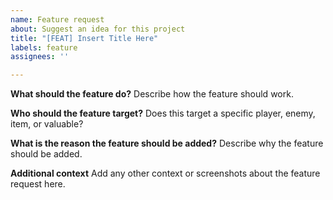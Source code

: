 ```yaml
---
name: Feature request
about: Suggest an idea for this project
title: "[FEAT] Insert Title Here"
labels: feature
assignees: ''

---
```


**What should the feature do?**
Describe how the feature should work.

**Who should the feature target?**
Does this target a specific player, enemy, item, or valuable?

**What is the reason the feature should be added?**
Describe why the feature should be added. 

**Additional context**
Add any other context or screenshots about the feature request here.
